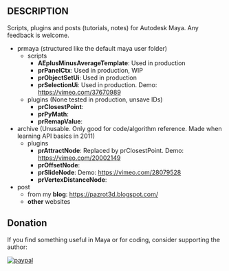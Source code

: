 ## DESCRIPTION
Scripts, plugins and posts (tutorials, notes) for Autodesk Maya. Any feedback is welcome.
* prmaya (structured like the default maya user folder) 
  * scripts
    * __AEplusMinusAverageTemplate__: Used in production
    * __prPanelCtx__: Used in production, WIP
    * __prObjectSetUi__: Used in production
    * __prSelectionUi__: Used in production. Demo: https://vimeo.com/37670989
  * plugins (None tested in production, unsave IDs)
    * __prClosestPoint__:
    * __prPyMath__: 
    * __prRemapValue__: 
* archive (Unusable. Only good for code/algorithm reference. Made when learning API basics in 2011)
  * plugins
    * __prAttractNode__: Replaced by prClosestPoint. Demo: https://vimeo.com/20002149
    * __prOffsetNode__:
    * __prSlideNode__: Demo: https://vimeo.com/28079528
    * __prVertexDistanceNode__: 
* post
   * from my __blog__: https://pazrot3d.blogspot.com/
   * __other__ websites


## Donation
If you find something useful in Maya or for coding, consider supporting the author:

[![paypal](https://www.paypalobjects.com/en_US/i/btn/btn_donateCC_LG.gif)](https://www.paypal.com/cgi-bin/webscr?cmd=_s-xclick&hosted_button_id=7X4EJ8Z7NUSQW)